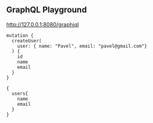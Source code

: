 
## GraphQL Playground

http://127.0.0.1:8080/graphiql

```
mutation {
  createUser(
    user: { name: "Pavel", email: "pavel@gmail.com"}
  ) {
    id
    name
    email
  }
}
```

```
{
  users{
    name
    email
  }
}
```
